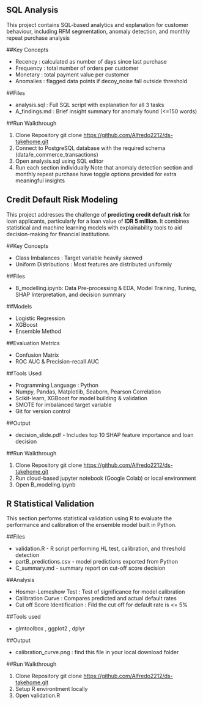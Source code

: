 SQL Analysis
--
This project contains SQL-based analytics and explanation for 
customer behaviour, including RFM segmentation, anomaly detection,
and monthly repeat purchase analysis

##Key Concepts
- Recency : calculated as number of days since last purchase
- Frequency : total number of orders per customer
- Monetary : total payment value per customer
- Anomalies : flagged data points if decoy_noise fall outside threshold

##Files
- analysis.sql : Full SQL script with explanation for all 3 tasks
- A_findings.md : Brief insight summary for anomaly found (<=150 words)

##Run Walkthrough 
1. Clone Repository git clone https://github.com/Alfredo2212/ds-takehome.git
2. Connect to PostgreSQL database with the required schema 
(data/e_commerce_transactions)
3. Open analysis.sql using SQL editor
4. Run each section individually
Note that anomaly detection section and monthly repeat purchase
have toggle options provided for extra meaningful insights

Credit Default Risk Modeling
--
This project addresses the challenge of **predicting credit default risk** 
for loan applicants, particularly for a loan value of **IDR 5 million**. 
It combines statistical and machine learning models with 
explainability tools to aid decision-making for financial institutions.

##Key Concepts
- Class Imbalances : Target variable heavily skewed
- Uniform Distributions : Most features are distributed uniformly

##Files
- B_modelling.ipynb: Data Pre-processing & EDA, Model Training, Tuning,
  SHAP Interpretation, and decision summary

##Models
- Logistic Regression
- XGBoost
- Ensemble Method

##Evaluation Metrics
- Confusion Matrix
- ROC AUC & Precision-recall AUC

##Tools Used
- Programming Language : Python
- Numpy, Pandas, Matplotlib, Seaborn, Pearson Correlation
- Scikit-learn, XGBoost for model building & validation
- SMOTE for imbalanced target variable
- Git for version control

##Output
- decision_slide.pdf - Includes top 10 SHAP feature importance and loan decision

##Run Walkthrough
1. Clone Repository git clone https://github.com/Alfredo2212/ds-takehome.git
2. Run cloud-based jupyter notebook (Google Colab) or local environment
3. Open B_modeling.ipynb

R Statistical Validation
--
This section performs statistical validation using R to evaluate the 
performance and calibration of the ensemble model built in Python.

##Files
- validation.R - R script performing HL test, calibration, and threshold detection
- partB_predictions.csv - model predictions exported from Python
- C_summary.md - summary report on cut-off score decision

##Analysis
- Hosmer-Lemeshow Test : Test of significance for model calibration
- Calibration Curve : Compares predicted and actual default rates
- Cut off Score Identification : Fild the cut off for default rate is <= 5%

##Tools used
- glmtoolbox , ggplot2 , dplyr

##Output
- calibration_curve.png : find this file in your local download folder

##Run Walkthrough 
1. Clone Repository git clone https://github.com/Alfredo2212/ds-takehome.git
2. Setup R environtment locally
3. Open validation.R
